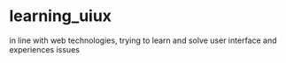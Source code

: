 # learning_uiux
in line with web technologies, trying to learn and solve user interface and experiences issues
